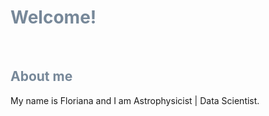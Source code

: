 # <font color='lightslategrey'> Welcome! </font>

&nbsp;
&nbsp; 
&nbsp; 

## <font color='lightslategrey'> About me </font> 
My name is Floriana and I am Astrophysicist | Data Scientist. 


&nbsp; 



